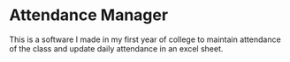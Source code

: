 # Attendance Manager
 This is a software I made in my first year of college to maintain attendance of the class and update daily attendance in an excel sheet.
